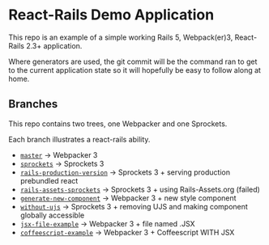 # React-Rails Demo Application

This repo is an example of a simple working Rails 5, Webpack(er)3, React-Rails 2.3+ application.

Where generators are used, the git commit will be the command ran to get to the current application state so it will hopefully be easy to follow along at home.

## Branches

This repo contains two trees, one Webpacker and one Sprockets.

Each branch illustrates a react-rails ability.

* [`master`](https://github.com/BookOfGreg/react-rails-example-app) -> Webpacker 3
* [`sprockets`](https://github.com/BookOfGreg/react-rails-example-app/tree/sprockets) -> Sprockets 3
* [`rails-production-version`](https://github.com/BookOfGreg/react-rails-example-app/compare/sprockets...rails-production-version?expand=1) -> Sprockets 3 + serving production prebundled react
* [`rails-assets-sprockets`](https://github.com/BookOfGreg/react-rails-example-app/compare/sprockets...rails-assets-sprockets?expand=1) -> Sprockets 3 + using Rails-Assets.org (failed)
* [`generate-new-component`](https://github.com/BookOfGreg/react-rails-example-app/compare/master...generate-new-component?expand=1) -> Webpacker 3 + new style component
* [`without-ujs`](https://github.com/BookOfGreg/react-rails-example-app/compare/master...without-ujs?expand=1) -> Sprockets 3 + removing UJS and making component globally accessible
* [`jsx-file-example`](https://github.com/BookOfGreg/react-rails-example-app/compare/master...jsx-file-example?expand=1) -> Webpacker 3 + file named .JSX
* [`coffeescript-example`](https://github.com/BookOfGreg/react-rails-example-app/compare/master...coffeescript-example?expand=1) -> Webpacker 3 + Coffeescript WITH JSX
